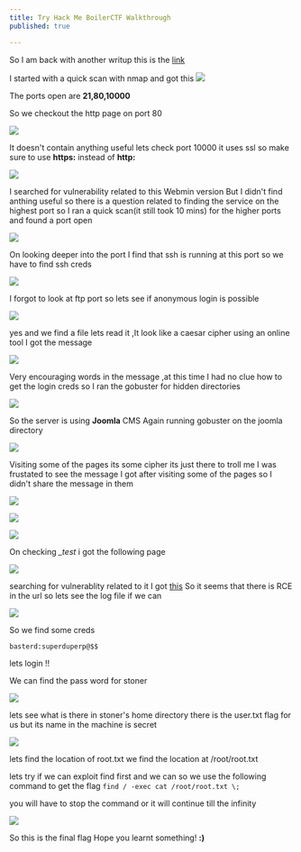 ```yaml
---
title: Try Hack Me BoilerCTF Walkthrough
published: true

---
```

So I am back with another writup
this is the [link](https://tryhackme.com/room/boilerctf2)

I started with a quick scan with nmap and got this
![](img/thm_boilerctf/1.png)

The ports open are **21,80,10000**

So we checkout the http page on port 80

![](img/thm_boilerctf/2.png)

It doesn't contain anything useful lets check port 10000
it uses ssl so make sure to use **https:** instead of **http:**

![](img/thm_boilerctf/3.png)

I searched for vulnerability related to this Webmin version But I didn't find anthing useful so 
there is a question related to finding the service on the highest port so I ran a quick scan(it still took 10 mins) for the higher ports and found a port open

![](img/thm_boilerctf/4.png)

On looking deeper into the port I find that ssh is running at this port so 
we have to find ssh creds 

![](img/thm_boilerctf/5.png)

I forgot to look at ftp port so lets see if anonymous login is possible

![](img/thm_boilerctf/6.png)

yes and we find a file lets read it ,It look like a caesar cipher using an online tool I got the message

![](img/thm_boilerctf/7.png)

Very encouraging words in the message ,at this time I had no clue how to get the login creds so I ran the gobuster for hidden directories

![](img/thm_boilerctf/8.png)

So the server is using  **Joomla** CMS
Again running gobuster on the joomla directory

![](img/thm_boilerctf/12.png)

Visiting some of the pages its some cipher its just there to troll me 
I was frustated to see the message I got after visiting some of the pages 
so I didn't share the message in them

![](img/thm_boilerctf/9.png)

![](img/thm_boilerctf/10.png)

![](img/thm_boilerctf/11.png)

On checking *_test* i got the following page

![](img/thm_boilerctf/13.png)

searching for vulnerablity related to it I got [this](https://www.exploit-db.com/exploits/47204)
So it seems that there is RCE in the url so lets see the log file if we can 

![](img/thm_boilerctf/14.png)


So we find some creds 

```basterd:superduperp@$$```

lets login !!

We can find the pass word for stoner 

![](img/thm_boilerctf/15.png)

lets see what is there in stoner's home directory
there is the user.txt flag for us but its name in the machine is secret

![](img/thm_boilerctf/16.png)

lets find the location of root.txt
we find the location at /root/root.txt

lets try if we can exploit find first 
and we can so we use the following command to get the flag
```find / -exec cat /root/root.txt \;```

you will have to stop the command or it will continue till the infinity

![](img/thm_boilerctf/17.png)

So this is the final flag
Hope you learnt something! **:)**
